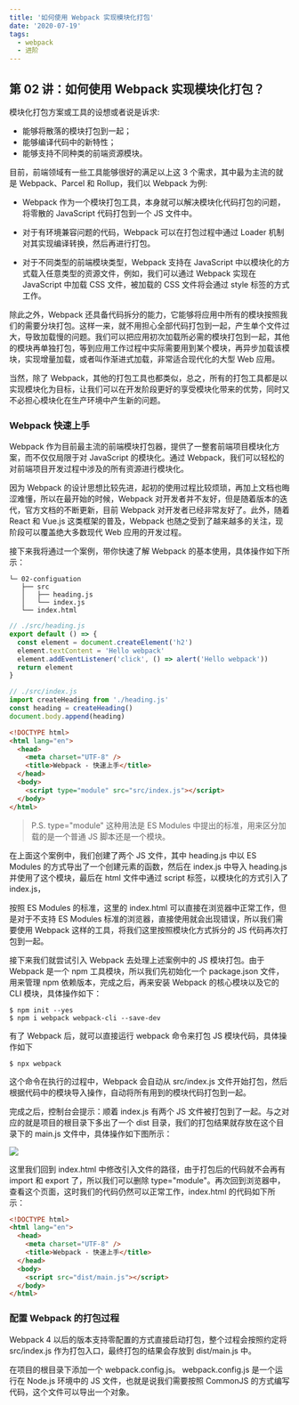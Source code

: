 ```yaml
---
title: '如何使用 Webpack 实现模块化打包'
date: '2020-07-19'
tags:
  - webpack
  - 进阶
---
```


## 第 02 讲：如何使用 Webpack 实现模块化打包？

模块化打包方案或工具的设想或者说是诉求:

- 能够将散落的模块打包到一起；
- 能够编译代码中的新特性；
- 能够支持不同种类的前端资源模块。

目前，前端领域有一些工具能够很好的满足以上这 3 个需求，其中最为主流的就是 Webpack、Parcel 和 Rollup，我们以 Webpack 为例:

- Webpack 作为一个模块打包工具，本身就可以解决模块化代码打包的问题，将零散的 JavaScript 代码打包到一个 JS 文件中。

- 对于有环境兼容问题的代码，Webpack 可以在打包过程中通过 Loader 机制对其实现编译转换，然后再进行打包。

- 对于不同类型的前端模块类型，Webpack 支持在 JavaScript 中以模块化的方式载入任意类型的资源文件，例如，我们可以通过 Webpack 实现在 JavaScript 中加载 CSS 文件，被加载的 CSS 文件将会通过 style 标签的方式工作。

除此之外，Webpack 还具备代码拆分的能力，它能够将应用中所有的模块按照我们的需要分块打包。这样一来，就不用担心全部代码打包到一起，产生单个文件过大，导致加载慢的问题。我们可以把应用初次加载所必需的模块打包到一起，其他的模块再单独打包，等到应用工作过程中实际需要用到某个模块，再异步加载该模块，实现增量加载，或者叫作渐进式加载，非常适合现代化的大型 Web 应用。

当然，除了 Webpack，其他的打包工具也都类似，总之，所有的打包工具都是以实现模块化为目标，让我们可以在开发阶段更好的享受模块化带来的优势，同时又不必担心模块化在生产环境中产生新的问题。

### Webpack 快速上手

Webpack 作为目前最主流的前端模块打包器，提供了一整套前端项目模块化方案，而不仅仅局限于对 JavaScript 的模块化。通过 Webpack，我们可以轻松的对前端项目开发过程中涉及的所有资源进行模块化。

因为 Webpack 的设计思想比较先进，起初的使用过程比较烦琐，再加上文档也晦涩难懂，所以在最开始的时候，Webpack 对开发者并不友好，但是随着版本的迭代，官方文档的不断更新，目前 Webpack 对开发者已经非常友好了。此外，随着 React 和 Vue.js 这类框架的普及，Webpack 也随之受到了越来越多的关注，现阶段可以覆盖绝大多数现代 Web 应用的开发过程。

接下来我将通过一个案例，带你快速了解 Webpack 的基本使用，具体操作如下所示：

```
└─ 02-configuation
   ├── src
   │   ├── heading.js
   │   └── index.js
   └── index.html
```

```js
// ./src/heading.js
export default () => {
  const element = document.createElement('h2')
  element.textContent = 'Hello webpack'
  element.addEventListener('click', () => alert('Hello webpack'))
  return element
}
```

```js
// ./src/index.js
import createHeading from './heading.js'
const heading = createHeading()
document.body.append(heading)
```

```html
<!DOCTYPE html>
<html lang="en">
  <head>
    <meta charset="UTF-8" />
    <title>Webpack - 快速上手</title>
  </head>
  <body>
    <script type="module" src="src/index.js"></script>
  </body>
</html>
```

> P.S. type="module" 这种用法是 ES Modules 中提出的标准，用来区分加载的是一个普通 JS 脚本还是一个模块。

在上面这个案例中，我们创建了两个 JS 文件，其中 heading.js 中以 ES Modules 的方式导出了一个创建元素的函数，然后在 index.js 中导入 heading.js 并使用了这个模块，最后在 html 文件中通过 script 标签，以模块化的方式引入了 index.js，

按照 ES Modules 的标准，这里的 index.html 可以直接在浏览器中正常工作，但是对于不支持 ES Modules 标准的浏览器，直接使用就会出现错误，所以我们需要使用 Webpack 这样的工具，将我们这里按照模块化方式拆分的 JS 代码再次打包到一起。

接下来我们就尝试引入 Webpack 去处理上述案例中的 JS 模块打包。由于 Webpack 是一个 npm 工具模块，所以我们先初始化一个 package.json 文件，用来管理 npm 依赖版本，完成之后，再来安装 Webpack 的核心模块以及它的 CLI 模块，具体操作如下：

```
$ npm init --yes
$ npm i webpack webpack-cli --save-dev
```

有了 Webpack 后，就可以直接运行 webpack 命令来打包 JS 模块代码，具体操作如下

```
$ npx webpack
```

这个命令在执行的过程中，Webpack 会自动从 src/index.js 文件开始打包，然后根据代码中的模块导入操作，自动将所有用到的模块代码打包到一起。

完成之后，控制台会提示：顺着 index.js 有两个 JS 文件被打包到了一起。与之对应的就是项目的根目录下多出了一个 dist 目录，我们的打包结果就存放在这个目录下的 main.js 文件中，具体操作如下图所示：

![](https://s0.lgstatic.com/i/image3/M01/11/FC/Ciqah16dFAaAMNccAADOAanBuOA265.png)

这里我们回到 index.html 中修改引入文件的路径，由于打包后的代码就不会再有 import 和 export 了，所以我们可以删除 type="module"。再次回到浏览器中，查看这个页面，这时我们的代码仍然可以正常工作，index.html 的代码如下所示：

```html
<!DOCTYPE html>
<html lang="en">
  <head>
    <meta charset="UTF-8" />
    <title>Webpack - 快速上手</title>
  </head>
  <body>
    <script src="dist/main.js"></script>
  </body>
</html>
```

### 配置 Webpack 的打包过程

Webpack 4 以后的版本支持零配置的方式直接启动打包，整个过程会按照约定将 src/index.js 作为打包入口，最终打包的结果会存放到 dist/main.js 中。

在项目的根目录下添加一个 webpack.config.js。
webpack.config.js 是一个运行在 Node.js 环境中的 JS 文件，也就是说我们需要按照 CommonJS 的方式编写代码，这个文件可以导出一个对象。
